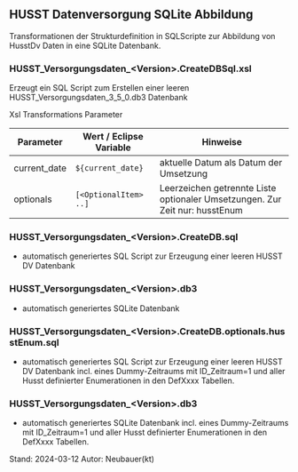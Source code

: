 ## HUSST Datenversorgung SQLite Abbildung

Transformationen der Strukturdefinition in SQLScripte zur Abbildung von HusstDv Daten in eine SQLite Datenbank.

### HUSST_Versorgungsdaten_\<Version>.CreateDBSql.xsl

  Erzeugt ein SQL Script zum Erstellen einer leeren HUSST_Versorgungsdaten_3_5_0.db3 Datenbank 

Xsl Transformations Parameter

|Parameter | Wert / Eclipse Variable | Hinweise|
|---------|---------|---------|
| current_date | ```${current_date}```| aktuelle Datum als Datum der Umsetzung |
| optionals | ```[<OptionalItem> ..]```| Leerzeichen getrennte Liste optionaler Umsetzungen. Zur Zeit nur: husstEnum |


###  HUSST_Versorgungsdaten_\<Version>.CreateDB.sql
- automatisch generiertes SQL Script zur Erzeugung einer leeren HUSST DV Datenbank

###  HUSST_Versorgungsdaten_\<Version>.db3
- automatisch generiertes SQLite Datenbank

###  HUSST_Versorgungsdaten_\<Version>.CreateDB.optionals.husstEnum.sql
- automatisch generiertes SQL Script zur Erzeugung einer leeren HUSST DV Datenbank
  incl. eines Dummy-Zeitraums mit ID_Zeitraum=1 und aller Husst definierter Enumerationen in den DefXxxx Tabellen.

###  HUSST_Versorgungsdaten_\<Version>.db3
- automatisch generiertes SQLite Datenbank incl. eines Dummy-Zeitraums mit ID_Zeitraum=1 und aller Husst definierter Enumerationen in den DefXxxx Tabellen.


Stand: 2024-03-12
Autor: Neubauer(kt)
